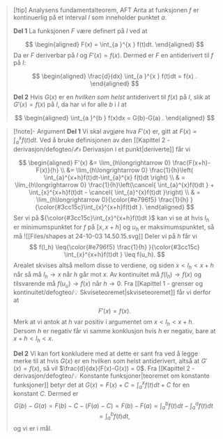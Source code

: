 > [!tip] Analysens fundamentalteorem, AFT
> Anta at funksjonen $f$ er kontinuerlig på et interval $I$ som inneholder punktet $a$.
>  
> **Del 1**
> La funksjonen $F$ være definert på $I$ ved at
> 
> $$
> \begin{aligned} F(x) = \int_{a }^{x } f(t)dt.  \end{aligned}
> $$
> Da er $F$ deriverbar på $I$ og $F'(x) = f(x)$. Dermed er $F$ en antiderivert til $f$ på $I$:
> 
> $$
> \begin{aligned} \frac{d}{dx} \int_{a }^{x } f(t)dt = f(x) . \end{aligned}
> $$ 
> 
> **Del 2**
> Hvis $G(x)$ er en *hvilken som helst* antiderivert til $f(x)$ på $I$, slik at $G'(x) = f(x)$ på $I$, da har vi for alle $b$ i $I$ at
> 
> $$
> \begin{aligned} \int_{a }^{b } f(x)dx = G(b)-G(a) . \end{aligned}
> $$ 

> [!note]- Argument 
> **Del 1**
> Vi skal avgjøre hva $F'(x)$ er, gitt at $F(x)=\int_{a}^{x}f(t)dt$. Ved å bruke definisjonen av den [[Kapittel 2 - derivasjon/defogteo/✍️ Derivasjon i et punkt|deriverte]] får vi
> $$
> \begin{aligned} 
> F'(x) &= \lim_{h\longrightarrow  0} \frac{F(x+h)-F(x)}{h} \\ 
> &= \lim_{h\longrightarrow  0} \frac{1}{h}\left( \int_{a}^{x+h}f(t)dt-\int_{a}^{x} f(t)dt \right) \\ & = \lim_{h\longrightarrow  0} \frac{1}{h}\left(\cancel{ \int_{a}^{x}f(t)dt } + \int_{x}^{x+h}f(t)dt - \cancel{ \int_{a}^{x}f(t)dt }\right) \\ 
> & =  \lim_{h\longrightarrow  0}{\color{#e796f5} \frac{1}{h} }{\color{#3cc15c}\int_{x}^{x+h}f(t)dt }. 
> \end{aligned} 
> $$
> Ser vi på ${\color{#3cc15c}\int_{x}^{x+h}f(t)dt }$ kan vi se at hvis $l_h$ er minimumspunktet for $f$ på $[x,x+h]$ og $u_h$ er maksimumspunktet, så må
> ![[Files/shapes at 24-10-03 14.50.15.svg]]
> Deler vi på $h$ får vi 
> $$
> f(l_h) \leq{\color{#e796f5}  \frac{1}{h} }{\color{#3cc15c} \int_{x}^{x+h}f(t)dt } \leq f(u_h).
> $$
> Arealet skvises altså mellom disse to verdiene, og siden $x <l_h< x+h$ når så må $l_h\longrightarrow x$ når $h$ går mot $x$. Av kontinuitet må $f(l_h) \longrightarrow f(x)$ og tilsvarende må $f(u_u) \longrightarrow  f(x)$ når $h \longrightarrow 0$. Fra [[Kapittel 1 - grenser og kontinuitet/defogteo/💡 Skviseteoremet|skviseteoremet]] får vi derfor at 
> $$
> F'(x) = f(x).
> $$
> Merk at vi antok at $h$ var positiv i argumentet om $x < l_h < x+h$. Dersom $h$ er negativ får vi samme konklusjon hvis $h$ er negativ, bare at $x+h < l_h < x$.
> 
> **Del 2**
> Vi kan fort konkludere med at dette er sant fra ved å legge merke til at hvis $G(x)$ er en hvilken som helst antiderivert, altså at $G'(x) = f(x)$, så vil $\frac{d}{dx}(F(x)-G(x)) = 0$. Fra [[Kapittel 2 - derivasjon/defogteo/💡 Konstante funksjoner|teoremet om konstante funksjoner]] betyr det at $G(x)= F(x)+C = \int_{a}^{x}f(t)dt+C$ for en konstant $C$. Dermed er 
> $$
> G(b)-G(a)=F(b)-C-(F(a)-C) = F(b)-F(a)=\int_{a}^{b}f(t)dt- \int_{a}^{a}f(t)dt = \int_{a}^{b}f(t)dt,
> $$
> og vi er i mål.

